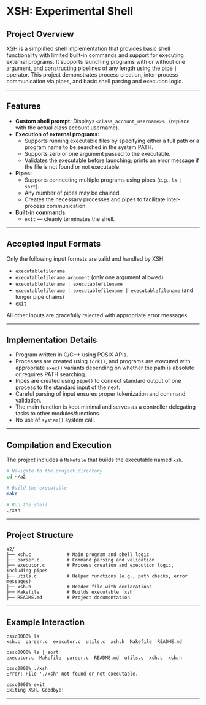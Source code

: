 # XSH: Experimental Shell

## Project Overview

XSH is a simplified shell implementation that provides basic shell functionality with limited built-in commands and support for executing external programs. It supports launching programs with or without one argument, and constructing pipelines of any length using the pipe `|` operator. This project demonstrates process creation, inter-process communication via pipes, and basic shell parsing and execution logic.

---

## Features

- **Custom shell prompt:** Displays `<class_account_username>% ` (replace with the actual class account username).
- **Execution of external programs:**
  - Supports running executable files by specifying either a full path or a program name to be searched in the system PATH.
  - Supports zero or one argument passed to the executable.
  - Validates the executable before launching; prints an error message if the file is not found or not executable.
- **Pipes:**
  - Supports connecting multiple programs using pipes (e.g., `ls | sort`).
  - Any number of pipes may be chained.
  - Creates the necessary processes and pipes to facilitate inter-process communication.
- **Built-in commands:**
  - `exit` — cleanly terminates the shell.

---

## Accepted Input Formats

Only the following input formats are valid and handled by XSH:

- `executablefilename`
- `executablefilename argument` (only one argument allowed)
- `executablefilename | executablefilename`
- `executablefilename | executablefilename | executablefilename` (and longer pipe chains)
- `exit`

All other inputs are gracefully rejected with appropriate error messages.

---

## Implementation Details

- Program written in C/C++ using POSIX APIs.
- Processes are created using `fork()`, and programs are executed with appropriate `exec()` variants depending on whether the path is absolute or requires PATH searching.
- Pipes are created using `pipe()` to connect standard output of one process to the standard input of the next.
- Careful parsing of input ensures proper tokenization and command validation.
- The main function is kept minimal and serves as a controller delegating tasks to other modules/functions.
- No use of `system()` system call.

---

## Compilation and Execution

The project includes a `Makefile` that builds the executable named `xsh`.

```bash
# Navigate to the project directory
cd ~/a2

# Build the executable
make

# Run the shell
./xsh
```

---

## Project Structure

```
a2/
├── xsh.c             # Main program and shell logic
├── parser.c          # Command parsing and validation
├── executor.c        # Process creation and execution logic, including pipes
├── utils.c           # Helper functions (e.g., path checks, error messages)
├── xsh.h             # Header file with declarations
├── Makefile          # Builds executable 'xsh'
├── README.md         # Project documentation
```

---


## Example Interaction

```
cssc0000% ls
xsh.c  parser.c  executor.c  utils.c  xsh.h  Makefile  README.md

cssc0000% ls | sort
executor.c  Makefile  parser.c  README.md  utils.c  xsh.c  xsh.h

cssc0000% ./xsh
Error: File './xsh' not found or not executable.

cssc0000% exit
Exiting XSH. Goodbye!
```

---

